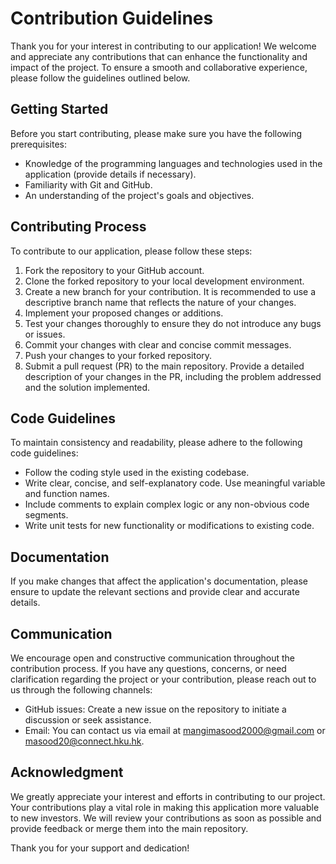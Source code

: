# Contribution Guidelines

Thank you for your interest in contributing to our application! We welcome and appreciate any contributions that can enhance the functionality and impact of the project. To ensure a smooth and collaborative experience, please follow the guidelines outlined below.

## Getting Started

Before you start contributing, please make sure you have the following prerequisites:

- Knowledge of the programming languages and technologies used in the application (provide details if necessary).
- Familiarity with Git and GitHub.
- An understanding of the project's goals and objectives.

## Contributing Process

To contribute to our application, please follow these steps:

1. Fork the repository to your GitHub account.
2. Clone the forked repository to your local development environment.
3. Create a new branch for your contribution. It is recommended to use a descriptive branch name that reflects the nature of your changes.
4. Implement your proposed changes or additions.
5. Test your changes thoroughly to ensure they do not introduce any bugs or issues.
6. Commit your changes with clear and concise commit messages.
7. Push your changes to your forked repository.
8. Submit a pull request (PR) to the main repository. Provide a detailed description of your changes in the PR, including the problem addressed and the solution implemented.

## Code Guidelines

To maintain consistency and readability, please adhere to the following code guidelines:

- Follow the coding style used in the existing codebase.
- Write clear, concise, and self-explanatory code. Use meaningful variable and function names.
- Include comments to explain complex logic or any non-obvious code segments.
- Write unit tests for new functionality or modifications to existing code.

## Documentation

If you make changes that affect the application's documentation, please ensure to update the relevant sections and provide clear and accurate details.

## Communication

We encourage open and constructive communication throughout the contribution process. If you have any questions, concerns, or need clarification regarding the project or your contribution, please reach out to us through the following channels:

- GitHub issues: Create a new issue on the repository to initiate a discussion or seek assistance.
- Email: You can contact us via email at [mangimasood2000@gmail.com](mailto:mangimasood2000@gmail.com) or [masood20@connect.hku.hk](mailto:masood20@connect.hku.hk).

## Acknowledgment

We greatly appreciate your interest and efforts in contributing to our project. Your contributions play a vital role in making this application more valuable to new investors. We will review your contributions as soon as possible and provide feedback or merge them into the main repository.

Thank you for your support and dedication!
